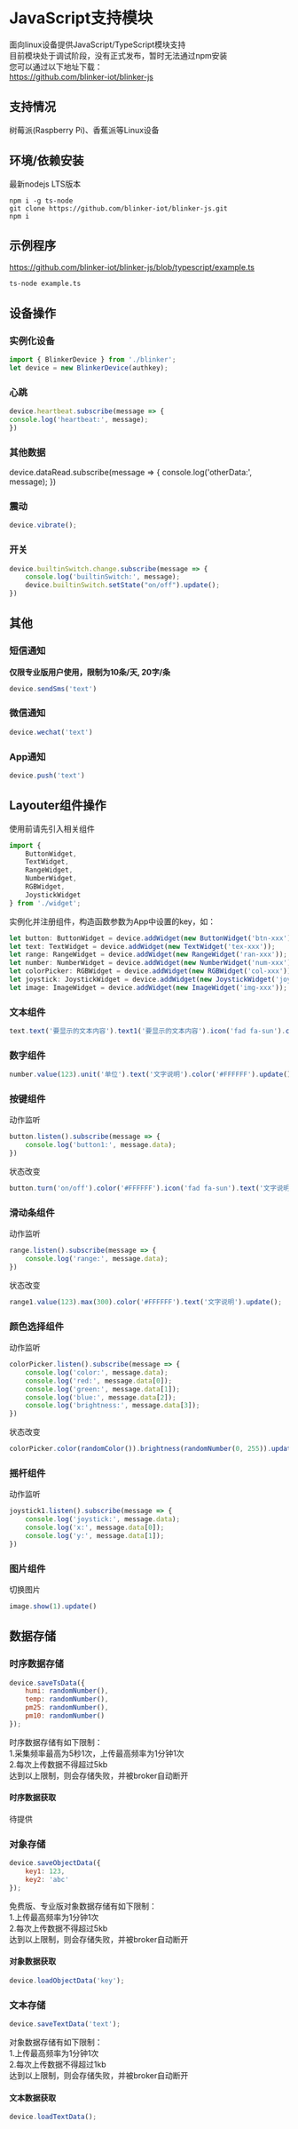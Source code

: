 # JavaScript支持模块  
面向linux设备提供JavaScript/TypeScript模块支持  
目前模块处于调试阶段，没有正式发布，暂时无法通过npm安装  
您可以通过以下地址下载：  
https://github.com/blinker-iot/blinker-js  


## 支持情况  
树莓派(Raspberry Pi)、香蕉派等Linux设备  

## 环境/依赖安装  
最新nodejs LTS版本  
```
npm i -g ts-node
git clone https://github.com/blinker-iot/blinker-js.git
npm i
```

## 示例程序
https://github.com/blinker-iot/blinker-js/blob/typescript/example.ts  
```
ts-node example.ts
```

## 设备操作  
### 实例化设备  
```js
import { BlinkerDevice } from './blinker';
let device = new BlinkerDevice(authkey);
```
### 心跳  
```js
device.heartbeat.subscribe(message => {
console.log('heartbeat:', message);
})
```

### 其他数据  
device.dataRead.subscribe(message => {
    console.log('otherData:', message);
})

### 震动  
```js
device.vibrate();
```

### 开关  
```js
device.builtinSwitch.change.subscribe(message => {
    console.log('builtinSwitch:', message);
    device.builtinSwitch.setState("on/off").update();
})
```

## 其他  
### 短信通知  
**仅限专业版用户使用，限制为10条/天, 20字/条**  
```js
device.sendSms('text')
```

### 微信通知
```js
device.wechat('text')
```

### App通知
```js
device.push('text')
```

## Layouter组件操作  
使用前请先引入相关组件  
```js
import { 
    ButtonWidget, 
    TextWidget, 
    RangeWidget, 
    NumberWidget, 
    RGBWidget, 
    JoystickWidget 
} from './widget';
```
实例化并注册组件，构造函数参数为App中设置的key，如：  

```js
let button: ButtonWidget = device.addWidget(new ButtonWidget('btn-xxx'));
let text: TextWidget = device.addWidget(new TextWidget('tex-xxx'));
let range: RangeWidget = device.addWidget(new RangeWidget('ran-xxx'));
let number: NumberWidget = device.addWidget(new NumberWidget('num-xxx'));
let colorPicker: RGBWidget = device.addWidget(new RGBWidget('col-xxx'));
let joystick: JoystickWidget = device.addWidget(new JoystickWidget('joy-xxx'));
let image: ImageWidget = device.addWidget(new ImageWidget('img-xxx'));
```

### 文本组件  
```js
text.text('要显示的文本内容').text1('要显示的文本内容').icon('fad fa-sun').color('#FFFFFF').update();
```

### 数字组件  
```js
number.value(123).unit('单位').text('文字说明').color('#FFFFFF').update();
```

### 按键组件  
动作监听  
```js  
button.listen().subscribe(message => {
    console.log('button1:', message.data);
})
```
状态改变  
```js  
button.turn('on/off').color('#FFFFFF').icon('fad fa-sun').text('文字说明').update();
```

### 滑动条组件  
动作监听  
```js  
range.listen().subscribe(message => {
    console.log('range:', message.data);
})
```
状态改变
```js  
range1.value(123).max(300).color('#FFFFFF').text('文字说明').update();
```

### 颜色选择组件  
动作监听  
```js  
colorPicker.listen().subscribe(message => {
    console.log('color:', message.data);
    console.log('red:', message.data[0]);
    console.log('green:', message.data[1]);
    console.log('blue:', message.data[2]);
    console.log('brightness:', message.data[3]);
})
```
状态改变
```js  
colorPicker.color(randomColor()).brightness(randomNumber(0, 255)).update()
```

### 摇杆组件  
动作监听  
```js
joystick1.listen().subscribe(message => {
    console.log('joystick:', message.data);
    console.log('x:', message.data[0]);
    console.log('y:', message.data[1]);
})
```

### 图片组件  
切换图片  
```js
image.show(1).update()
```

## 数据存储  
### 时序数据存储  
```js
device.saveTsData({
    humi: randomNumber(),
    temp: randomNumber(),
    pm25: randomNumber(),
    pm10: randomNumber()
});
```
时序数据存储有如下限制：  
    1.采集频率最高为5秒1次，上传最高频率为1分钟1次  
    2.每次上传数据不得超过5kb  
达到以上限制，则会存储失败，并被broker自动断开  
#### 时序数据获取  
待提供  

### 对象存储  
```js
device.saveObjectData({
    key1: 123,
    key2: 'abc'
});
```
免费版、专业版对象数据存储有如下限制：  
    1.上传最高频率为1分钟1次  
    2.每次上传数据不得超过5kb  
达到以上限制，则会存储失败，并被broker自动断开  

#### 对象数据获取  
```js
device.loadObjectData('key');
```

### 文本存储  
```js
device.saveTextData('text');
```
对象数据存储有如下限制：  
    1.上传最高频率为1分钟1次  
    2.每次上传数据不得超过1kb  
达到以上限制，则会存储失败，并被broker自动断开  
#### 文本数据获取  
```js
device.loadTextData();
```
